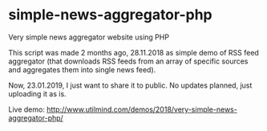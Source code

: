 # simple-news-aggregator-php
Very simple news aggregator website using PHP

This script was made 2 months ago, 28.11.2018 as simple demo of RSS feed aggregator
(that downloads RSS feeds from an array of specific sources and aggregates them into single news feed).

Now, 23.01.2019, I just want to share it to public. No updates planned, just uploading it as is.

Live demo: http://www.utilmind.com/demos/2018/very-simple-news-aggregator-php/
